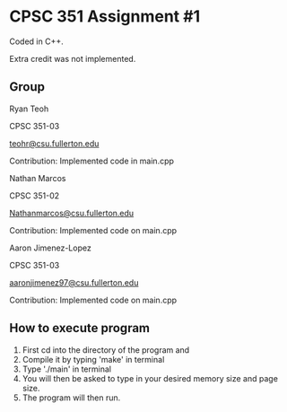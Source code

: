 # CPSC 351 Assignment #1

Coded in C++.

Extra credit was not implemented.

## Group

Ryan Teoh

CPSC 351-03

teohr@csu.fullerton.edu

Contribution: Implemented code in main.cpp



Nathan Marcos

CPSC 351-02

Nathanmarcos@csu.fullerton.edu

Contribution: Implemented code on main.cpp


Aaron Jimenez-Lopez

CPSC 351-03

aaronjimenez97@csu.fullerton.edu

Contribution: Implemented code on main.cpp

## How to execute program

1. First cd into the directory of the program and 
2. Compile it by typing 'make' in terminal
3. Type './main' in terminal
4. You will then be asked to type in your desired memory size and page size. 
5. The program will then run.



